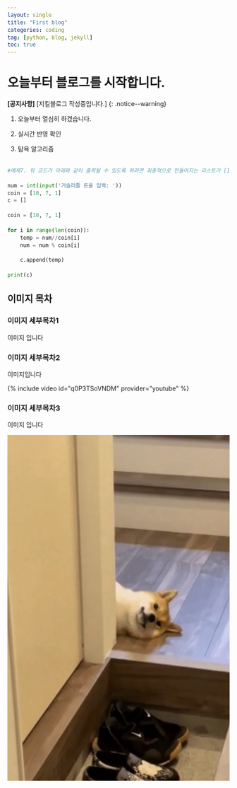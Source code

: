 ```yaml
---
layout: single
title: "First blog"
categories: coding
tag: [python, blog, jekyll]
toc: true
---
```


# 오늘부터 블로그를 시작합니다.

**[공지사항]** [지킬블로그 작성중입니다.]
{: .notice--warning}

1. 오늘부터 열심히 하겠습니다.

2. 실시간 반영 확인

3. 탐욕 알고리즘

```python

#예제7. 위 코드가 아래와 같이 출력될 수 있도록 하려면 최종적으로 만들어지는 리스트가 [1, 0, 4]여야 함

num = int(input('거슬러줄 돈을 입력: '))
coin = [10, 7, 1]
c = []

coin = [10, 7, 1]

for i in range(len(coin)):
    temp = num//coin[i]
    num = num % coin[i]

    c.append(temp)

print(c)
```

## 이미지 목차

### 이미지 세부목차1

이미지 입니다

### 이미지 세부목차2

이미지입니다

{% include video id="q0P3TSoVNDM" provider="youtube" %}

### 이미지 세부목차3

이미지 입니다

![IMG_0375](../images/2023-07-19-first/IMG_0375-9851638.jpg)
